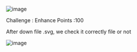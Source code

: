 ![image](https://github.com/hieubmt1112004/Forensics/assets/125638408/5c719b42-2b67-4211-9ed5-a84ee91abe64)


Challenge : Enhance
Points    :100 


After down file .svg, we check it correctly file or not 


![image](https://github.com/hieubmt1112004/Forensics/assets/125638408/ad13a4bf-4d8b-4cc4-9890-8e19738a9ad8)




